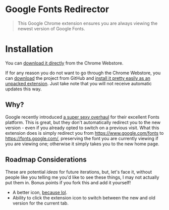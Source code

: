# Google Fonts Redirector

> This Google Chrome extension ensures you are always viewing the newest version
> of Google Fonts.

# Installation

You can [download it directly](https://chrome.google.com/webstore/detail/google-fonts-redirector/fidipbbihoglcmonjdnfealklijlodae)
from the Chrome Webstore.

If for any reason you do not want to go through the Chrome Webstore, you can [download](https://github.com/mikebranski/google-fonts-redirector/archive/master.zip)
the project from GitHub and [install it pretty easily as an unpacked extension](https://developer.chrome.com/extensions/getstarted#unpacked). Just
take note that you will not receive automatic updates this way.

## Why?

Google recently introduced [a super sexy overhaul](https://design.google.com/articles/reimagining-google-fonts/)
for their excellent Fonts platform. This is great, but they don't automatically
redirect you to the new version - even if you already opted to switch on a
previous visit. What this extension does is simply redirect you from
https://www.google.com/fonts to https://fonts.google.com/, preserving the font
you are currently viewing if you are viewing one; otherwise it simply takes you
to the new home page.

## Roadmap Considerations

These are potential _ideas_ for future iterations, but, let's face it, without
people like you telling me you'd like to see these things, I may not actually
put them in. Bonus points if you fork this and add it yourself!

- A better icon, [because lol](https://github.com/mikebranski/google-fonts-redirector/blob/master/icon-19.png).
- Ability to click the extension icon to switch between the new and old version
  for the current tab.
